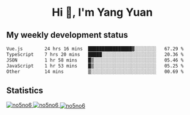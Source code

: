 <h1 align="center">Hi 👋, I'm Yang Yuan</h1>


## My weekly development status
<!--START_SECTION:waka-->

```txt
Vue.js        24 hrs 16 mins  ████████████████▓░░░░░░░░   67.29 %
TypeScript    7 hrs 20 mins   █████░░░░░░░░░░░░░░░░░░░░   20.36 %
JSON          1 hr 58 mins    █▒░░░░░░░░░░░░░░░░░░░░░░░   05.46 %
JavaScript    1 hr 53 mins    █▒░░░░░░░░░░░░░░░░░░░░░░░   05.25 %
Other         14 mins         ▒░░░░░░░░░░░░░░░░░░░░░░░░   00.69 %
```

<!--END_SECTION:waka-->

## Statistics
<a href="https://github.com/anuraghazra/github-readme-stats">
  <img src="https://github-readme-stats.vercel.app/api/top-langs/?username=no5no6&theme=dracula" alt="no5no6">
</a>
<a href="https://github.com/anuraghazra/github-readme-stats">
  <img src="https://github-readme-stats.vercel.app/api?username=no5no6&show_icons=true&theme=dracula&line_height=40" alt="no5no6">
</a>
<a href="https://github.com/anuraghazra/github-readme-stats">
  <img align="center" src="https://github-readme-streak-stats.herokuapp.com/?user=no5no6&theme=dracula" alt="no5no6" />
</a>